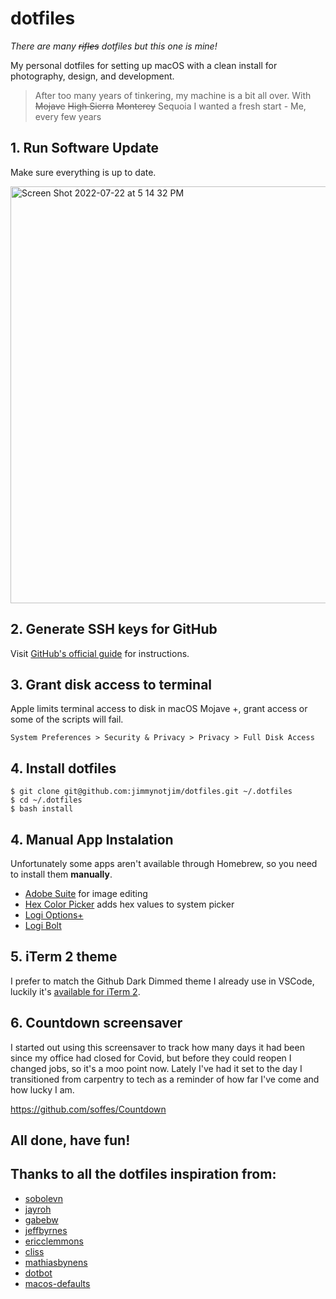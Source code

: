 # dotfiles

_There are many ~~rifles~~ dotfiles but this one is mine!_

My personal dotfiles for setting up macOS with a clean install for photography, design, and development.

> After too many years of tinkering, my machine is a bit all over. With ~~Mojave~~ ~~High Sierra~~ ~~Monterey~~ Sequoia I wanted a fresh start - Me, every few years

## 1. Run Software Update

Make sure everything is up to date.

<img width="667" alt="Screen Shot 2022-07-22 at 5 14 32 PM" src="https://user-images.githubusercontent.com/1280430/180582591-f99f25f6-f77c-4a7c-95fe-abcf079ded7d.png">

## 2. Generate SSH keys for GitHub

Visit [GitHub's official guide](https://help.github.com/articles/generating-ssh-keys#platform-mac) for instructions.

## 3. Grant disk access to terminal

Apple limits terminal access to disk in macOS Mojave +, grant access or some of the scripts will fail.

`System Preferences > Security & Privacy > Privacy > Full Disk Access`

## 4. Install dotfiles

    $ git clone git@github.com:jimmynotjim/dotfiles.git ~/.dotfiles
    $ cd ~/.dotfiles
    $ bash install

## 4. Manual App Instalation

Unfortunately some apps aren't available through Homebrew, so you need to install them **manually**.

- [Adobe Suite](http://www.adobe.com/products/creativecloud.html) for image editing
- [Hex Color Picker](http://wafflesoftware.net/hexpicker/) adds hex values to system picker
- [Logi Options+](https://support.logi.com/hc/en-us/articles/4418699283607)
- [Logi Bolt](https://support.logi.com/hc/en-us/articles/4418089333655)

## 5. iTerm 2 theme

I prefer to match the Github Dark Dimmed theme I already use in VSCode, luckily it's [available for iTerm 2](https://github.com/cdalvaro/github-vscode-theme-iterm).

## 6. Countdown screensaver

I started out using this screensaver to track how many days it had been since my office had closed for Covid, but before they could reopen I changed jobs, so it's a moo point now. Lately I've had it set to the day I transitioned from carpentry to tech as a reminder of how far I've come and how lucky I am.

https://github.com/soffes/Countdown

## All done, have fun!

## Thanks to all the dotfiles inspiration from:

- [sobolevn](https://github.com/sobolevn/dotfiles)
- [jayroh](https://github.com/jayrow/dotfiles.new)
- [gabebw](https://github.com/gabebw/dotfiles)
- [jeffbyrnes](https://github.com/jeffbyrnes/dotfiles)
- [ericclemmons](https://github.com/ericclemmons/dotfiles)
- [cliss](https://gist.github.com/cliss/74782128b9a35366ecac44a7c4b45752)
- [mathiasbynens](https://github.com/mathiasbynens/dotfiles)
- [dotbot](https://github.com/anishathalye/dotbot)
- [macos-defaults](https://macos-defaults.com)
